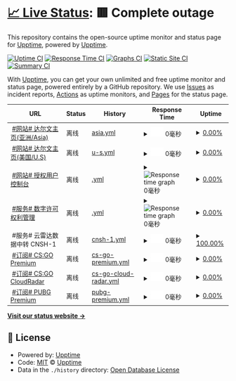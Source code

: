 # [📈 Live Status](https://status.darwin.hk): <!--live status--> **🟥 Complete outage**

This repository contains the open-source uptime monitor and status page for [Upptime](https://upptime.js.org), powered by [Upptime](https://github.com/upptime/upptime).

[![Uptime CI](https://github.com/darwinhk/status/workflows/Uptime%20CI/badge.svg)](https://github.com/darwinhk/status/actions?query=workflow%3A%22Uptime+CI%22)
[![Response Time CI](https://github.com/darwinhk/status/workflows/Response%20Time%20CI/badge.svg)](https://github.com/darwinhk/status/actions?query=workflow%3A%22Response+Time+CI%22)
[![Graphs CI](https://github.com/darwinhk/status/workflows/Graphs%20CI/badge.svg)](https://github.com/darwinhk/status/actions?query=workflow%3A%22Graphs+CI%22)
[![Static Site CI](https://github.com/darwinhk/status/workflows/Static%20Site%20CI/badge.svg)](https://github.com/darwinhk/status/actions?query=workflow%3A%22Static+Site+CI%22)
[![Summary CI](https://github.com/darwinhk/status/workflows/Summary%20CI/badge.svg)](https://github.com/darwinhk/status/actions?query=workflow%3A%22Summary+CI%22)

With [Upptime](https://upptime.js.org), you can get your own unlimited and free uptime monitor and status page, powered entirely by a GitHub repository. We use [Issues](https://github.com/upptime/upptime/issues) as incident reports, [Actions](https://github.com/darwinhk/status/actions) as uptime monitors, and [Pages](https://status.darwin.hk) for the status page.

<!--start: status pages-->
<!-- This summary is generated by Upptime (https://github.com/upptime/upptime) -->
<!-- Do not edit this manually, your changes will be overwritten -->
<!-- prettier-ignore -->
| URL | Status | History | Response Time | Uptime |
| --- | ------ | ------- | ------------- | ------ |
| <img alt="" src="https://icons.duckduckgo.com/ip3/www.darwin.hk.ico" height="13"> [#网站# 达尔文主页(亚洲/Asia)](https://www.darwin.hk) | 离线 | [asia.yml](https://github.com/darwinhk/status/commits/HEAD/history/asia.yml) | <details><summary><img alt="Response time graph" src="./graphs/asia/response-time-week.png" height="20"> 0毫秒</summary><br><a href="https://status.darwin.hk/history/asia"><img alt="Response time 0" src="https://img.shields.io/endpoint?url=https%3A%2F%2Fraw.githubusercontent.com%2Fdarwinhk%2Fstatus%2FHEAD%2Fapi%2Fasia%2Fresponse-time.json"></a><br><a href="https://status.darwin.hk/history/asia"><img alt="24-hour response time 0" src="https://img.shields.io/endpoint?url=https%3A%2F%2Fraw.githubusercontent.com%2Fdarwinhk%2Fstatus%2FHEAD%2Fapi%2Fasia%2Fresponse-time-day.json"></a><br><a href="https://status.darwin.hk/history/asia"><img alt="7-day response time 0" src="https://img.shields.io/endpoint?url=https%3A%2F%2Fraw.githubusercontent.com%2Fdarwinhk%2Fstatus%2FHEAD%2Fapi%2Fasia%2Fresponse-time-week.json"></a><br><a href="https://status.darwin.hk/history/asia"><img alt="30-day response time 0" src="https://img.shields.io/endpoint?url=https%3A%2F%2Fraw.githubusercontent.com%2Fdarwinhk%2Fstatus%2FHEAD%2Fapi%2Fasia%2Fresponse-time-month.json"></a><br><a href="https://status.darwin.hk/history/asia"><img alt="1-year response time 0" src="https://img.shields.io/endpoint?url=https%3A%2F%2Fraw.githubusercontent.com%2Fdarwinhk%2Fstatus%2FHEAD%2Fapi%2Fasia%2Fresponse-time-year.json"></a></details> | <details><summary><a href="https://status.darwin.hk/history/asia">0.00%</a></summary><a href="https://status.darwin.hk/history/asia"><img alt="All-time uptime 8.96%" src="https://img.shields.io/endpoint?url=https%3A%2F%2Fraw.githubusercontent.com%2Fdarwinhk%2Fstatus%2FHEAD%2Fapi%2Fasia%2Fuptime.json"></a><br><a href="https://status.darwin.hk/history/asia"><img alt="24-hour uptime 0.00%" src="https://img.shields.io/endpoint?url=https%3A%2F%2Fraw.githubusercontent.com%2Fdarwinhk%2Fstatus%2FHEAD%2Fapi%2Fasia%2Fuptime-day.json"></a><br><a href="https://status.darwin.hk/history/asia"><img alt="7-day uptime 0.00%" src="https://img.shields.io/endpoint?url=https%3A%2F%2Fraw.githubusercontent.com%2Fdarwinhk%2Fstatus%2FHEAD%2Fapi%2Fasia%2Fuptime-week.json"></a><br><a href="https://status.darwin.hk/history/asia"><img alt="30-day uptime 0.00%" src="https://img.shields.io/endpoint?url=https%3A%2F%2Fraw.githubusercontent.com%2Fdarwinhk%2Fstatus%2FHEAD%2Fapi%2Fasia%2Fuptime-month.json"></a><br><a href="https://status.darwin.hk/history/asia"><img alt="1-year uptime 0.00%" src="https://img.shields.io/endpoint?url=https%3A%2F%2Fraw.githubusercontent.com%2Fdarwinhk%2Fstatus%2FHEAD%2Fapi%2Fasia%2Fuptime-year.json"></a></details>
| <img alt="" src="https://icons.duckduckgo.com/ip3/darwin.hk.ico" height="13"> [#网站# 达尔文主页(美国/U.S)](https://darwin.hk) | 离线 | [u-s.yml](https://github.com/darwinhk/status/commits/HEAD/history/u-s.yml) | <details><summary><img alt="Response time graph" src="./graphs/u-s/response-time-week.png" height="20"> 0毫秒</summary><br><a href="https://status.darwin.hk/history/u-s"><img alt="Response time 0" src="https://img.shields.io/endpoint?url=https%3A%2F%2Fraw.githubusercontent.com%2Fdarwinhk%2Fstatus%2FHEAD%2Fapi%2Fu-s%2Fresponse-time.json"></a><br><a href="https://status.darwin.hk/history/u-s"><img alt="24-hour response time 0" src="https://img.shields.io/endpoint?url=https%3A%2F%2Fraw.githubusercontent.com%2Fdarwinhk%2Fstatus%2FHEAD%2Fapi%2Fu-s%2Fresponse-time-day.json"></a><br><a href="https://status.darwin.hk/history/u-s"><img alt="7-day response time 0" src="https://img.shields.io/endpoint?url=https%3A%2F%2Fraw.githubusercontent.com%2Fdarwinhk%2Fstatus%2FHEAD%2Fapi%2Fu-s%2Fresponse-time-week.json"></a><br><a href="https://status.darwin.hk/history/u-s"><img alt="30-day response time 0" src="https://img.shields.io/endpoint?url=https%3A%2F%2Fraw.githubusercontent.com%2Fdarwinhk%2Fstatus%2FHEAD%2Fapi%2Fu-s%2Fresponse-time-month.json"></a><br><a href="https://status.darwin.hk/history/u-s"><img alt="1-year response time 0" src="https://img.shields.io/endpoint?url=https%3A%2F%2Fraw.githubusercontent.com%2Fdarwinhk%2Fstatus%2FHEAD%2Fapi%2Fu-s%2Fresponse-time-year.json"></a></details> | <details><summary><a href="https://status.darwin.hk/history/u-s">0.00%</a></summary><a href="https://status.darwin.hk/history/u-s"><img alt="All-time uptime 4.55%" src="https://img.shields.io/endpoint?url=https%3A%2F%2Fraw.githubusercontent.com%2Fdarwinhk%2Fstatus%2FHEAD%2Fapi%2Fu-s%2Fuptime.json"></a><br><a href="https://status.darwin.hk/history/u-s"><img alt="24-hour uptime 0.00%" src="https://img.shields.io/endpoint?url=https%3A%2F%2Fraw.githubusercontent.com%2Fdarwinhk%2Fstatus%2FHEAD%2Fapi%2Fu-s%2Fuptime-day.json"></a><br><a href="https://status.darwin.hk/history/u-s"><img alt="7-day uptime 0.00%" src="https://img.shields.io/endpoint?url=https%3A%2F%2Fraw.githubusercontent.com%2Fdarwinhk%2Fstatus%2FHEAD%2Fapi%2Fu-s%2Fuptime-week.json"></a><br><a href="https://status.darwin.hk/history/u-s"><img alt="30-day uptime 0.00%" src="https://img.shields.io/endpoint?url=https%3A%2F%2Fraw.githubusercontent.com%2Fdarwinhk%2Fstatus%2FHEAD%2Fapi%2Fu-s%2Fuptime-month.json"></a><br><a href="https://status.darwin.hk/history/u-s"><img alt="1-year uptime 0.00%" src="https://img.shields.io/endpoint?url=https%3A%2F%2Fraw.githubusercontent.com%2Fdarwinhk%2Fstatus%2FHEAD%2Fapi%2Fu-s%2Fuptime-year.json"></a></details>
| <img alt="" src="https://icons.duckduckgo.com/ip3/dash.darwin.hk.ico" height="13"> [#网站# 授权用户控制台](https://dash.darwin.hk) | 离线 | [.yml](https://github.com/darwinhk/status/commits/HEAD/history/.yml) | <details><summary><img alt="Response time graph" src="./graphs//response-time-week.png" height="20"> 0毫秒</summary><br><a href="https://status.darwin.hk/history/"><img alt="Response time 0" src="https://img.shields.io/endpoint?url=https%3A%2F%2Fraw.githubusercontent.com%2Fdarwinhk%2Fstatus%2FHEAD%2Fapi%2F%2Fresponse-time.json"></a><br><a href="https://status.darwin.hk/history/"><img alt="24-hour response time 0" src="https://img.shields.io/endpoint?url=https%3A%2F%2Fraw.githubusercontent.com%2Fdarwinhk%2Fstatus%2FHEAD%2Fapi%2F%2Fresponse-time-day.json"></a><br><a href="https://status.darwin.hk/history/"><img alt="7-day response time 0" src="https://img.shields.io/endpoint?url=https%3A%2F%2Fraw.githubusercontent.com%2Fdarwinhk%2Fstatus%2FHEAD%2Fapi%2F%2Fresponse-time-week.json"></a><br><a href="https://status.darwin.hk/history/"><img alt="30-day response time 0" src="https://img.shields.io/endpoint?url=https%3A%2F%2Fraw.githubusercontent.com%2Fdarwinhk%2Fstatus%2FHEAD%2Fapi%2F%2Fresponse-time-month.json"></a><br><a href="https://status.darwin.hk/history/"><img alt="1-year response time 0" src="https://img.shields.io/endpoint?url=https%3A%2F%2Fraw.githubusercontent.com%2Fdarwinhk%2Fstatus%2FHEAD%2Fapi%2F%2Fresponse-time-year.json"></a></details> | <details><summary><a href="https://status.darwin.hk/history/">0.00%</a></summary><a href="https://status.darwin.hk/history/"><img alt="All-time uptime 0.00%" src="https://img.shields.io/endpoint?url=https%3A%2F%2Fraw.githubusercontent.com%2Fdarwinhk%2Fstatus%2FHEAD%2Fapi%2F%2Fuptime.json"></a><br><a href="https://status.darwin.hk/history/"><img alt="24-hour uptime 0.00%" src="https://img.shields.io/endpoint?url=https%3A%2F%2Fraw.githubusercontent.com%2Fdarwinhk%2Fstatus%2FHEAD%2Fapi%2F%2Fuptime-day.json"></a><br><a href="https://status.darwin.hk/history/"><img alt="7-day uptime 0.00%" src="https://img.shields.io/endpoint?url=https%3A%2F%2Fraw.githubusercontent.com%2Fdarwinhk%2Fstatus%2FHEAD%2Fapi%2F%2Fuptime-week.json"></a><br><a href="https://status.darwin.hk/history/"><img alt="30-day uptime 0.00%" src="https://img.shields.io/endpoint?url=https%3A%2F%2Fraw.githubusercontent.com%2Fdarwinhk%2Fstatus%2FHEAD%2Fapi%2F%2Fuptime-month.json"></a><br><a href="https://status.darwin.hk/history/"><img alt="1-year uptime 0.00%" src="https://img.shields.io/endpoint?url=https%3A%2F%2Fraw.githubusercontent.com%2Fdarwinhk%2Fstatus%2FHEAD%2Fapi%2F%2Fuptime-year.json"></a></details>
| <img alt="" src="https://icons.duckduckgo.com/ip3/account.darwin.hk.ico" height="13"> [#服务# 数字许可权利管理](https://account.darwin.hk) | 离线 | [.yml](https://github.com/darwinhk/status/commits/HEAD/history/.yml) | <details><summary><img alt="Response time graph" src="./graphs//response-time-week.png" height="20"> 0毫秒</summary><br><a href="https://status.darwin.hk/history/"><img alt="Response time 0" src="https://img.shields.io/endpoint?url=https%3A%2F%2Fraw.githubusercontent.com%2Fdarwinhk%2Fstatus%2FHEAD%2Fapi%2F%2Fresponse-time.json"></a><br><a href="https://status.darwin.hk/history/"><img alt="24-hour response time 0" src="https://img.shields.io/endpoint?url=https%3A%2F%2Fraw.githubusercontent.com%2Fdarwinhk%2Fstatus%2FHEAD%2Fapi%2F%2Fresponse-time-day.json"></a><br><a href="https://status.darwin.hk/history/"><img alt="7-day response time 0" src="https://img.shields.io/endpoint?url=https%3A%2F%2Fraw.githubusercontent.com%2Fdarwinhk%2Fstatus%2FHEAD%2Fapi%2F%2Fresponse-time-week.json"></a><br><a href="https://status.darwin.hk/history/"><img alt="30-day response time 0" src="https://img.shields.io/endpoint?url=https%3A%2F%2Fraw.githubusercontent.com%2Fdarwinhk%2Fstatus%2FHEAD%2Fapi%2F%2Fresponse-time-month.json"></a><br><a href="https://status.darwin.hk/history/"><img alt="1-year response time 0" src="https://img.shields.io/endpoint?url=https%3A%2F%2Fraw.githubusercontent.com%2Fdarwinhk%2Fstatus%2FHEAD%2Fapi%2F%2Fresponse-time-year.json"></a></details> | <details><summary><a href="https://status.darwin.hk/history/">0.00%</a></summary><a href="https://status.darwin.hk/history/"><img alt="All-time uptime 0.00%" src="https://img.shields.io/endpoint?url=https%3A%2F%2Fraw.githubusercontent.com%2Fdarwinhk%2Fstatus%2FHEAD%2Fapi%2F%2Fuptime.json"></a><br><a href="https://status.darwin.hk/history/"><img alt="24-hour uptime 0.00%" src="https://img.shields.io/endpoint?url=https%3A%2F%2Fraw.githubusercontent.com%2Fdarwinhk%2Fstatus%2FHEAD%2Fapi%2F%2Fuptime-day.json"></a><br><a href="https://status.darwin.hk/history/"><img alt="7-day uptime 0.00%" src="https://img.shields.io/endpoint?url=https%3A%2F%2Fraw.githubusercontent.com%2Fdarwinhk%2Fstatus%2FHEAD%2Fapi%2F%2Fuptime-week.json"></a><br><a href="https://status.darwin.hk/history/"><img alt="30-day uptime 0.00%" src="https://img.shields.io/endpoint?url=https%3A%2F%2Fraw.githubusercontent.com%2Fdarwinhk%2Fstatus%2FHEAD%2Fapi%2F%2Fuptime-month.json"></a><br><a href="https://status.darwin.hk/history/"><img alt="1-year uptime 0.00%" src="https://img.shields.io/endpoint?url=https%3A%2F%2Fraw.githubusercontent.com%2Fdarwinhk%2Fstatus%2FHEAD%2Fapi%2F%2Fuptime-year.json"></a></details>
| <img alt="" src="https://icons.duckduckgo.com/ip3/null.ico" height="13"> #服务# 云雷达数据中转 CNSH-1 | 离线 | [cnsh-1.yml](https://github.com/darwinhk/status/commits/HEAD/history/cnsh-1.yml) | <details><summary><img alt="Response time graph" src="./graphs/cnsh-1/response-time-week.png" height="20"> 0毫秒</summary><br><a href="https://status.darwin.hk/history/cnsh-1"><img alt="Response time 0" src="https://img.shields.io/endpoint?url=https%3A%2F%2Fraw.githubusercontent.com%2Fdarwinhk%2Fstatus%2FHEAD%2Fapi%2Fcnsh-1%2Fresponse-time.json"></a><br><a href="https://status.darwin.hk/history/cnsh-1"><img alt="24-hour response time 0" src="https://img.shields.io/endpoint?url=https%3A%2F%2Fraw.githubusercontent.com%2Fdarwinhk%2Fstatus%2FHEAD%2Fapi%2Fcnsh-1%2Fresponse-time-day.json"></a><br><a href="https://status.darwin.hk/history/cnsh-1"><img alt="7-day response time 0" src="https://img.shields.io/endpoint?url=https%3A%2F%2Fraw.githubusercontent.com%2Fdarwinhk%2Fstatus%2FHEAD%2Fapi%2Fcnsh-1%2Fresponse-time-week.json"></a><br><a href="https://status.darwin.hk/history/cnsh-1"><img alt="30-day response time 0" src="https://img.shields.io/endpoint?url=https%3A%2F%2Fraw.githubusercontent.com%2Fdarwinhk%2Fstatus%2FHEAD%2Fapi%2Fcnsh-1%2Fresponse-time-month.json"></a><br><a href="https://status.darwin.hk/history/cnsh-1"><img alt="1-year response time 0" src="https://img.shields.io/endpoint?url=https%3A%2F%2Fraw.githubusercontent.com%2Fdarwinhk%2Fstatus%2FHEAD%2Fapi%2Fcnsh-1%2Fresponse-time-year.json"></a></details> | <details><summary><a href="https://status.darwin.hk/history/cnsh-1">100.00%</a></summary><a href="https://status.darwin.hk/history/cnsh-1"><img alt="All-time uptime 100.00%" src="https://img.shields.io/endpoint?url=https%3A%2F%2Fraw.githubusercontent.com%2Fdarwinhk%2Fstatus%2FHEAD%2Fapi%2Fcnsh-1%2Fuptime.json"></a><br><a href="https://status.darwin.hk/history/cnsh-1"><img alt="24-hour uptime 100.00%" src="https://img.shields.io/endpoint?url=https%3A%2F%2Fraw.githubusercontent.com%2Fdarwinhk%2Fstatus%2FHEAD%2Fapi%2Fcnsh-1%2Fuptime-day.json"></a><br><a href="https://status.darwin.hk/history/cnsh-1"><img alt="7-day uptime 100.00%" src="https://img.shields.io/endpoint?url=https%3A%2F%2Fraw.githubusercontent.com%2Fdarwinhk%2Fstatus%2FHEAD%2Fapi%2Fcnsh-1%2Fuptime-week.json"></a><br><a href="https://status.darwin.hk/history/cnsh-1"><img alt="30-day uptime 100.00%" src="https://img.shields.io/endpoint?url=https%3A%2F%2Fraw.githubusercontent.com%2Fdarwinhk%2Fstatus%2FHEAD%2Fapi%2Fcnsh-1%2Fuptime-month.json"></a><br><a href="https://status.darwin.hk/history/cnsh-1"><img alt="1-year uptime 100.00%" src="https://img.shields.io/endpoint?url=https%3A%2F%2Fraw.githubusercontent.com%2Fdarwinhk%2Fstatus%2FHEAD%2Fapi%2Fcnsh-1%2Fuptime-year.json"></a></details>
| <img alt="" src="https://icons.duckduckgo.com/ip3/prd-status-csgo-premium.check.darwin.hk.ico" height="13"> [#订阅# CS:GO Premium](https://prd-status-csgo-premium.check.darwin.hk) | 离线 | [cs-go-premium.yml](https://github.com/darwinhk/status/commits/HEAD/history/cs-go-premium.yml) | <details><summary><img alt="Response time graph" src="./graphs/cs-go-premium/response-time-week.png" height="20"> 0毫秒</summary><br><a href="https://status.darwin.hk/history/cs-go-premium"><img alt="Response time 0" src="https://img.shields.io/endpoint?url=https%3A%2F%2Fraw.githubusercontent.com%2Fdarwinhk%2Fstatus%2FHEAD%2Fapi%2Fcs-go-premium%2Fresponse-time.json"></a><br><a href="https://status.darwin.hk/history/cs-go-premium"><img alt="24-hour response time 0" src="https://img.shields.io/endpoint?url=https%3A%2F%2Fraw.githubusercontent.com%2Fdarwinhk%2Fstatus%2FHEAD%2Fapi%2Fcs-go-premium%2Fresponse-time-day.json"></a><br><a href="https://status.darwin.hk/history/cs-go-premium"><img alt="7-day response time 0" src="https://img.shields.io/endpoint?url=https%3A%2F%2Fraw.githubusercontent.com%2Fdarwinhk%2Fstatus%2FHEAD%2Fapi%2Fcs-go-premium%2Fresponse-time-week.json"></a><br><a href="https://status.darwin.hk/history/cs-go-premium"><img alt="30-day response time 0" src="https://img.shields.io/endpoint?url=https%3A%2F%2Fraw.githubusercontent.com%2Fdarwinhk%2Fstatus%2FHEAD%2Fapi%2Fcs-go-premium%2Fresponse-time-month.json"></a><br><a href="https://status.darwin.hk/history/cs-go-premium"><img alt="1-year response time 0" src="https://img.shields.io/endpoint?url=https%3A%2F%2Fraw.githubusercontent.com%2Fdarwinhk%2Fstatus%2FHEAD%2Fapi%2Fcs-go-premium%2Fresponse-time-year.json"></a></details> | <details><summary><a href="https://status.darwin.hk/history/cs-go-premium">0.00%</a></summary><a href="https://status.darwin.hk/history/cs-go-premium"><img alt="All-time uptime 2.23%" src="https://img.shields.io/endpoint?url=https%3A%2F%2Fraw.githubusercontent.com%2Fdarwinhk%2Fstatus%2FHEAD%2Fapi%2Fcs-go-premium%2Fuptime.json"></a><br><a href="https://status.darwin.hk/history/cs-go-premium"><img alt="24-hour uptime 0.00%" src="https://img.shields.io/endpoint?url=https%3A%2F%2Fraw.githubusercontent.com%2Fdarwinhk%2Fstatus%2FHEAD%2Fapi%2Fcs-go-premium%2Fuptime-day.json"></a><br><a href="https://status.darwin.hk/history/cs-go-premium"><img alt="7-day uptime 0.00%" src="https://img.shields.io/endpoint?url=https%3A%2F%2Fraw.githubusercontent.com%2Fdarwinhk%2Fstatus%2FHEAD%2Fapi%2Fcs-go-premium%2Fuptime-week.json"></a><br><a href="https://status.darwin.hk/history/cs-go-premium"><img alt="30-day uptime 0.00%" src="https://img.shields.io/endpoint?url=https%3A%2F%2Fraw.githubusercontent.com%2Fdarwinhk%2Fstatus%2FHEAD%2Fapi%2Fcs-go-premium%2Fuptime-month.json"></a><br><a href="https://status.darwin.hk/history/cs-go-premium"><img alt="1-year uptime 0.00%" src="https://img.shields.io/endpoint?url=https%3A%2F%2Fraw.githubusercontent.com%2Fdarwinhk%2Fstatus%2FHEAD%2Fapi%2Fcs-go-premium%2Fuptime-year.json"></a></details>
| <img alt="" src="https://icons.duckduckgo.com/ip3/prd-status-csgo-cloudradar.check.darwin.hk.ico" height="13"> [#订阅# CS:GO CloudRadar](https://prd-status-csgo-cloudradar.check.darwin.hk) | 离线 | [cs-go-cloud-radar.yml](https://github.com/darwinhk/status/commits/HEAD/history/cs-go-cloud-radar.yml) | <details><summary><img alt="Response time graph" src="./graphs/cs-go-cloud-radar/response-time-week.png" height="20"> 0毫秒</summary><br><a href="https://status.darwin.hk/history/cs-go-cloud-radar"><img alt="Response time 0" src="https://img.shields.io/endpoint?url=https%3A%2F%2Fraw.githubusercontent.com%2Fdarwinhk%2Fstatus%2FHEAD%2Fapi%2Fcs-go-cloud-radar%2Fresponse-time.json"></a><br><a href="https://status.darwin.hk/history/cs-go-cloud-radar"><img alt="24-hour response time 0" src="https://img.shields.io/endpoint?url=https%3A%2F%2Fraw.githubusercontent.com%2Fdarwinhk%2Fstatus%2FHEAD%2Fapi%2Fcs-go-cloud-radar%2Fresponse-time-day.json"></a><br><a href="https://status.darwin.hk/history/cs-go-cloud-radar"><img alt="7-day response time 0" src="https://img.shields.io/endpoint?url=https%3A%2F%2Fraw.githubusercontent.com%2Fdarwinhk%2Fstatus%2FHEAD%2Fapi%2Fcs-go-cloud-radar%2Fresponse-time-week.json"></a><br><a href="https://status.darwin.hk/history/cs-go-cloud-radar"><img alt="30-day response time 0" src="https://img.shields.io/endpoint?url=https%3A%2F%2Fraw.githubusercontent.com%2Fdarwinhk%2Fstatus%2FHEAD%2Fapi%2Fcs-go-cloud-radar%2Fresponse-time-month.json"></a><br><a href="https://status.darwin.hk/history/cs-go-cloud-radar"><img alt="1-year response time 0" src="https://img.shields.io/endpoint?url=https%3A%2F%2Fraw.githubusercontent.com%2Fdarwinhk%2Fstatus%2FHEAD%2Fapi%2Fcs-go-cloud-radar%2Fresponse-time-year.json"></a></details> | <details><summary><a href="https://status.darwin.hk/history/cs-go-cloud-radar">0.00%</a></summary><a href="https://status.darwin.hk/history/cs-go-cloud-radar"><img alt="All-time uptime 2.23%" src="https://img.shields.io/endpoint?url=https%3A%2F%2Fraw.githubusercontent.com%2Fdarwinhk%2Fstatus%2FHEAD%2Fapi%2Fcs-go-cloud-radar%2Fuptime.json"></a><br><a href="https://status.darwin.hk/history/cs-go-cloud-radar"><img alt="24-hour uptime 0.00%" src="https://img.shields.io/endpoint?url=https%3A%2F%2Fraw.githubusercontent.com%2Fdarwinhk%2Fstatus%2FHEAD%2Fapi%2Fcs-go-cloud-radar%2Fuptime-day.json"></a><br><a href="https://status.darwin.hk/history/cs-go-cloud-radar"><img alt="7-day uptime 0.00%" src="https://img.shields.io/endpoint?url=https%3A%2F%2Fraw.githubusercontent.com%2Fdarwinhk%2Fstatus%2FHEAD%2Fapi%2Fcs-go-cloud-radar%2Fuptime-week.json"></a><br><a href="https://status.darwin.hk/history/cs-go-cloud-radar"><img alt="30-day uptime 0.00%" src="https://img.shields.io/endpoint?url=https%3A%2F%2Fraw.githubusercontent.com%2Fdarwinhk%2Fstatus%2FHEAD%2Fapi%2Fcs-go-cloud-radar%2Fuptime-month.json"></a><br><a href="https://status.darwin.hk/history/cs-go-cloud-radar"><img alt="1-year uptime 0.00%" src="https://img.shields.io/endpoint?url=https%3A%2F%2Fraw.githubusercontent.com%2Fdarwinhk%2Fstatus%2FHEAD%2Fapi%2Fcs-go-cloud-radar%2Fuptime-year.json"></a></details>
| <img alt="" src="https://icons.duckduckgo.com/ip3/prd-status-pubg-premium.check.darwin.hk.ico" height="13"> [#订阅# PUBG Premium](https://prd-status-pubg-premium.check.darwin.hk) | 离线 | [pubg-premium.yml](https://github.com/darwinhk/status/commits/HEAD/history/pubg-premium.yml) | <details><summary><img alt="Response time graph" src="./graphs/pubg-premium/response-time-week.png" height="20"> 0毫秒</summary><br><a href="https://status.darwin.hk/history/pubg-premium"><img alt="Response time 0" src="https://img.shields.io/endpoint?url=https%3A%2F%2Fraw.githubusercontent.com%2Fdarwinhk%2Fstatus%2FHEAD%2Fapi%2Fpubg-premium%2Fresponse-time.json"></a><br><a href="https://status.darwin.hk/history/pubg-premium"><img alt="24-hour response time 0" src="https://img.shields.io/endpoint?url=https%3A%2F%2Fraw.githubusercontent.com%2Fdarwinhk%2Fstatus%2FHEAD%2Fapi%2Fpubg-premium%2Fresponse-time-day.json"></a><br><a href="https://status.darwin.hk/history/pubg-premium"><img alt="7-day response time 0" src="https://img.shields.io/endpoint?url=https%3A%2F%2Fraw.githubusercontent.com%2Fdarwinhk%2Fstatus%2FHEAD%2Fapi%2Fpubg-premium%2Fresponse-time-week.json"></a><br><a href="https://status.darwin.hk/history/pubg-premium"><img alt="30-day response time 0" src="https://img.shields.io/endpoint?url=https%3A%2F%2Fraw.githubusercontent.com%2Fdarwinhk%2Fstatus%2FHEAD%2Fapi%2Fpubg-premium%2Fresponse-time-month.json"></a><br><a href="https://status.darwin.hk/history/pubg-premium"><img alt="1-year response time 0" src="https://img.shields.io/endpoint?url=https%3A%2F%2Fraw.githubusercontent.com%2Fdarwinhk%2Fstatus%2FHEAD%2Fapi%2Fpubg-premium%2Fresponse-time-year.json"></a></details> | <details><summary><a href="https://status.darwin.hk/history/pubg-premium">0.00%</a></summary><a href="https://status.darwin.hk/history/pubg-premium"><img alt="All-time uptime 2.23%" src="https://img.shields.io/endpoint?url=https%3A%2F%2Fraw.githubusercontent.com%2Fdarwinhk%2Fstatus%2FHEAD%2Fapi%2Fpubg-premium%2Fuptime.json"></a><br><a href="https://status.darwin.hk/history/pubg-premium"><img alt="24-hour uptime 0.00%" src="https://img.shields.io/endpoint?url=https%3A%2F%2Fraw.githubusercontent.com%2Fdarwinhk%2Fstatus%2FHEAD%2Fapi%2Fpubg-premium%2Fuptime-day.json"></a><br><a href="https://status.darwin.hk/history/pubg-premium"><img alt="7-day uptime 0.00%" src="https://img.shields.io/endpoint?url=https%3A%2F%2Fraw.githubusercontent.com%2Fdarwinhk%2Fstatus%2FHEAD%2Fapi%2Fpubg-premium%2Fuptime-week.json"></a><br><a href="https://status.darwin.hk/history/pubg-premium"><img alt="30-day uptime 0.00%" src="https://img.shields.io/endpoint?url=https%3A%2F%2Fraw.githubusercontent.com%2Fdarwinhk%2Fstatus%2FHEAD%2Fapi%2Fpubg-premium%2Fuptime-month.json"></a><br><a href="https://status.darwin.hk/history/pubg-premium"><img alt="1-year uptime 0.00%" src="https://img.shields.io/endpoint?url=https%3A%2F%2Fraw.githubusercontent.com%2Fdarwinhk%2Fstatus%2FHEAD%2Fapi%2Fpubg-premium%2Fuptime-year.json"></a></details>

<!--end: status pages-->

[**Visit our status website →**](https://status.darwin.hk)

## 📄 License

- Powered by: [Upptime](https://github.com/upptime/upptime)
- Code: [MIT](./LICENSE) © [Upptime](https://upptime.js.org)
- Data in the `./history` directory: [Open Database License](https://opendatacommons.org/licenses/odbl/1-0/)

